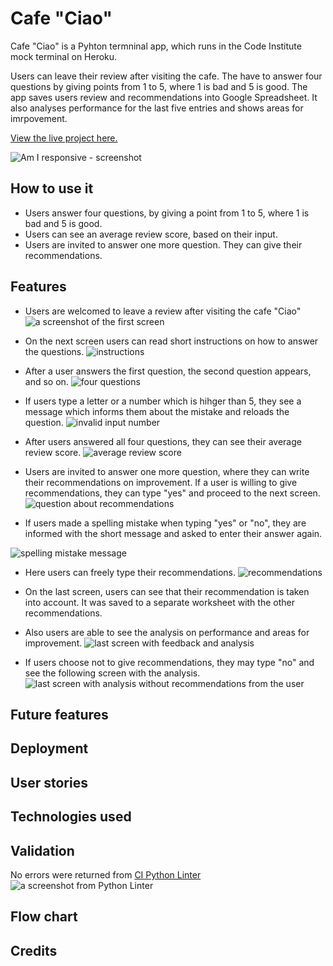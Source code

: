 # Cafe "Ciao"

Cafe "Ciao" is a Pyhton termninal app, which runs in the Code Institute mock terminal on Heroku.

Users can leave their review after visiting the cafe. The have to answer four questions by giving points from 1 to 5, where 1 is bad and 5 is good. The app saves users review and recommendations into Google Spreadsheet. It also analyses performance for the last five entries and shows areas for imrpovement.

[View the live project here.](https://cafe-ciao.herokuapp.com/)

![Am I responsive - screenshot](/docs/responsive.jpeg)

## How to use it
- Users answer four questions, by giving a point from 1 to 5, where 1 is bad and 5 is good.
- Users can see an average review score, based on their input.
- Users are invited to answer one more question. They can give their recommendations.

## Features
- Users are welcomed to leave a review after visiting the cafe "Ciao"
![a screenshot of the first screen](/docs/welcoming.jpeg)

- On the next screen users can read short instructions on how to answer the questions.
![instructions](/docs/instructions.jpeg)

- After a user answers the first question, the second question appears, and so on.
![four questions](/docs/four-questions.jpeg)

- If users type a letter or a number which is hihger than 5, they see a message which informs them about the mistake and reloads the question.
![invalid input number](/docs/invalid-input-number.jpeg)

- After users answered all four questions, they can see their average review score.
![average review score](/docs/average-score.jpeg)

- Users are invited to answer one more question, where they can write their recommendations on improvement. If a user is willing to give recommendations, they can type "yes" and proceed to the next screen.
![question about recommendations](/docs/recommends-question.jpeg)

- If users made a spelling mistake when typing "yes" or "no", they are informed with the short message and asked to enter their answer again.

![spelling mistake message](/docs/spelling-mistake.jpeg)

- Here users can freely type their recommendations.
![recommendations](/docs/recommendations.jpeg)

- On the last screen, users can see that their recommendation is taken into account. It was saved to a separate worksheet with the other recommendations. 
- Also users are able to see the analysis on performance and areas for improvement.
![last screen with feedback and analysis](/docs/feedback.jpeg)

- If users choose not to give recommendations, they may type "no" and see the following screen with the analysis.
![last screen with analysis without recommendations from the user](/docs/without-recommends.jpeg)


## Future features

## Deployment

## User stories

## Technologies used

## Validation
No errors were returned from [CI Python Linter](https://pep8ci.herokuapp.com/)
![a screenshot from Python Linter](/docs/validation.jpeg)

## Flow chart

## Credits

